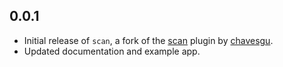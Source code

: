 ## 0.0.1

- Initial release of `scan`, a fork of the [scan](https://pub.dev/packages/scan) plugin by [chavesgu](https://github.com/chavesgu).
- Updated documentation and example app.
